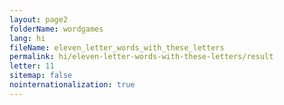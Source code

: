 ```yaml
---
layout: page2
folderName: wordgames
lang: hi
fileName: eleven_letter_words_with_these_letters
permalink: hi/eleven-letter-words-with-these-letters/result
letter: 11
sitemap: false
nointernationalization: true   
---
```

